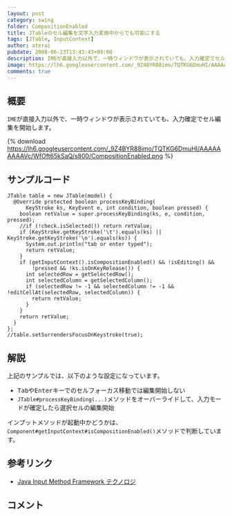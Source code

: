 ```yaml
---
layout: post
category: swing
folder: CompositionEnabled
title: JTableのセル編集を文字入力変換中からでも可能にする
tags: [JTable, InputContext]
author: aterai
pubdate: 2008-06-23T13:43:43+09:00
description: IMEが直接入力以外で、一時ウィンドウが表示されていても、入力確定でセル編集を開始します。
image: https://lh6.googleusercontent.com/_9Z4BYR88imo/TQTKG6DmuHI/AAAAAAAAAVc/WfOft65kSaQ/s800/CompositionEnabled.png
comments: true
---
```

## 概要
`IME`が直接入力以外で、一時ウィンドウが表示されていても、入力確定でセル編集を開始します。

{% download https://lh6.googleusercontent.com/_9Z4BYR88imo/TQTKG6DmuHI/AAAAAAAAAVc/WfOft65kSaQ/s800/CompositionEnabled.png %}

## サンプルコード
<pre class="prettyprint"><code>JTable table = new JTable(model) {
  @Override protected boolean processKeyBinding(
      KeyStroke ks, KeyEvent e, int condition, boolean pressed) {
    boolean retValue = super.processKeyBinding(ks, e, condition, pressed);
    //if (!check.isSelected()) return retValue;
    if (KeyStroke.getKeyStroke('\t').equals(ks) || KeyStroke.getKeyStroke('\n').equals(ks)) {
      System.out.println("tab or enter typed");
      return retValue;
    }
    if (getInputContext().isCompositionEnabled() &amp;&amp; !isEditing() &amp;&amp;
        !pressed &amp;&amp; !ks.isOnKeyRelease()) {
      int selectedRow = getSelectedRow();
      int selectedColumn = getSelectedColumn();
      if (selectedRow != -1 &amp;&amp; selectedColumn != -1 &amp;&amp; !editCellAt(selectedRow, selectedColumn)) {
        return retValue;
      }
    }
    return retValue;
  }
};
//table.setSurrendersFocusOnKeystroke(true);
</code></pre>

## 解説
上記のサンプルでは、以下のような設定になっています。

- <kbd>Tab</kbd>や<kbd>Enter</kbd>キーでのセルフォーカス移動では編集開始しない
- `JTable#processKeyBinding(...)`メソッドをオーバーライドして、入力モードが確定したら選択セルの編集開始

<!-- dummy comment line for breaking list -->

インプットメソッドが起動中かどうかは、`Component#getInputContext#isCompositionEnabled()`メソッドで判断しています。

## 参考リンク
- [Java Input Method Framework テクノロジ](http://docs.oracle.com/javase/jp/6/technotes/guides/imf/index.html)

<!-- dummy comment line for breaking list -->

## コメント

